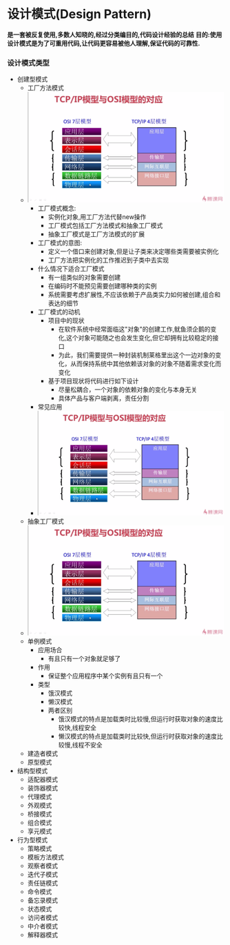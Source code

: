 # 设计模式(Design Pattern)
**是一套被反复使用,多数人知晓的,经过分类编目的,代码设计经验的总结**
**目的:使用设计模式是为了可重用代码,让代码更容易被他人理解,保证代码的可靠性.**

### 设计模式类型
* 创建型模式
	- 工厂方法模式
	- ![TCP/IP模型与OSI模型的对应](https://github.com/DiscardPast/MoocStudy/blob/master/%E8%AE%A1%E7%AE%97%E6%9C%BA%E7%BD%91%E7%BB%9C/%E5%AD%A6%E4%B9%A0%E6%88%AA%E5%9B%BE/TCPIP%E6%A8%A1%E5%9E%8B%E4%B8%8EOSI%E6%A8%A1%E5%9E%8B%E7%9A%84%E5%AF%B9%E5%BA%94.png)
		- 工厂模式概念:
			- 实例化对象,用工厂方法代替new操作
			- 工厂模式包括工厂方法模式和抽象工厂模式
			- 抽象工厂模式是工厂方法模式的扩展
		- 工厂模式的意图:
			- 定义一个借口来创建对象,但是让子类来决定哪些类需要被实例化
     		- 工厂方法把实例化的工作推迟到子类中去实现
		- 什么情况下适合工厂模式
        	- 有一组类似的对象需要创建
        	- 在编码时不能预见需要创建哪种类的实例
        	- 系统需要考虑扩展性,不应该依赖于产品类实力如何被创建,组合和表达的细节
		- 工厂模式的动机
			- 项目中的现状
				- 在软件系统中经常面临这"对象"的创建工作,鱿鱼须企鹅的变化,这个对象可能随之也会发生变化,但它却拥有比较稳定的接口
				- 为此，我们需要提供一种封装机制莱格里出这个一边对象的变化，从而保持系统中其他依赖该对象的对象不随着需求变化而变化
			- 基于项目现状将代码进行如下设计
				- 尽量松耦合，一个对象的依赖对象的变化与本身无关
				- 具体产品与客户端剥离，责任分割
		- 常见应用
		- ![TCP/IP模型与OSI模型的对应](https://github.com/DiscardPast/MoocStudy/blob/master/%E8%AE%A1%E7%AE%97%E6%9C%BA%E7%BD%91%E7%BB%9C/%E5%AD%A6%E4%B9%A0%E6%88%AA%E5%9B%BE/TCPIP%E6%A8%A1%E5%9E%8B%E4%B8%8EOSI%E6%A8%A1%E5%9E%8B%E7%9A%84%E5%AF%B9%E5%BA%94.png)
	- 抽象工厂模式
	- ![TCP/IP模型与OSI模型的对应](https://github.com/DiscardPast/MoocStudy/blob/master/%E8%AE%A1%E7%AE%97%E6%9C%BA%E7%BD%91%E7%BB%9C/%E5%AD%A6%E4%B9%A0%E6%88%AA%E5%9B%BE/TCPIP%E6%A8%A1%E5%9E%8B%E4%B8%8EOSI%E6%A8%A1%E5%9E%8B%E7%9A%84%E5%AF%B9%E5%BA%94.png)
	- 单例模式
        - 应用场合
        	- 有且只有一个对象就足够了
        - 作用
        	- 保证整个应用程序中某个实例有且只有一个
        - 类型
        	- 饿汉模式
        	- 懒汉模式
        	- 两者区别
        		- 饿汉模式的特点是加载类时比较慢,但运行时获取对象的速度比较快,线程安全
        		- 懒汉模式的特点是加载类时比较快,但运行时获取对象的速度比较慢,线程不安全
	- 建造者模式
	- 原型模式
* 结构型模式
	- 适配器模式
	- 装饰器模式
	- 代理模式
	- 外观模式
	- 桥接模式
	- 组合模式
	- 享元模式
* 行为型模式
	- 策略模式
	- 模板方法模式
	- 观察者模式
	- 迭代子模式
	- 责任链模式
	- 命令模式
    - 备忘录模式
	- 状态模式
	- 访问者模式
	- 中介者模式
	- 解释器模式